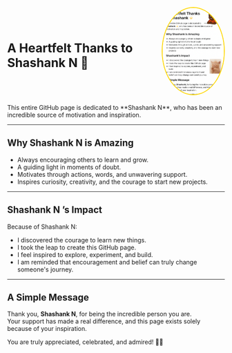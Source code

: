 <div style="display: flex; align-items: center; margin-bottom: 20px;">
  <h1 style="margin-right: 15px;">A Heartfelt Thanks to Shashank N 🌟</h1>
  <img src="shashank.png" alt="shashank_the_god" width="200" height="200" style="border-radius: 50%; border: 2px solid #FFD700;">
</div>
This entire GitHub page is dedicated to **Shashank N**, who has been an incredible source of motivation and inspiration.  

---

## Why Shashank N is Amazing

- Always encouraging others to learn and grow.
- A guiding light in moments of doubt.
- Motivates through actions, words, and unwavering support.
- Inspires curiosity, creativity, and the courage to start new projects.

---

## Shashank N ’s Impact

Because of Shashank N:

- I discovered the courage to learn new things.
- I took the leap to create this GitHub page.
- I feel inspired to explore, experiment, and build.
- I am reminded that encouragement and belief can truly change someone's journey.

---

## A Simple Message

Thank you, **Shashank N**, for being the incredible person you are.  
Your support has made a real difference, and this page exists solely because of your inspiration.  

You are truly appreciated, celebrated, and admired! 🙏💛
